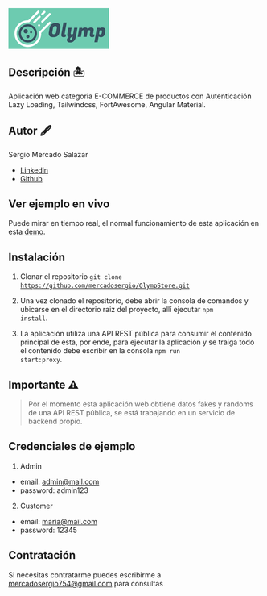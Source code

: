 ![olymp-logo](https://raw.githubusercontent.com/Sergio1-Git/OlympStore/main/src/assets/images/olymp-logo.png)

## Descripción 🏝️

Aplicación web categoria E-COMMERCE de productos con Autenticación Lazy Loading, Tailwindcss, FortAwesome, Angular Material.

## Autor 🖋️

Sergio Mercado Salazar

- [Linkedin](https://www.linkedin.com/in/devsergiom/)
- [Github](https://github.com/mercadosergio)

## Ver ejemplo en vivo

Puede mirar en tiempo real, el normal funcionamiento de esta aplicación en esta [demo][site].

[site]: https://calm-mandazi-cb4160.netlify.app/

## Instalación

1. Clonar el repositorio
   <code>git clone https://github.com/mercadosergio/OlympStore.git</code>

2. Una vez clonado el repositorio, debe abrir la consola de comandos y ubicarse en el directorio raiz del proyecto, allí ejecutar <code>npm install</code>.

3. La aplicación utiliza una API REST pública para consumir el contenido principal de esta, por ende, para ejecutar la aplicación y se traiga todo el contenido
   debe escribir en la consola <code>npm run start:proxy</code>.

## Importante ⚠️

> Por el momento esta aplicación web obtiene datos fakes y randoms de una API REST pública, se está trabajando en un servicio de backend propio.

## Credenciales de ejemplo

1. Admin

- email: admin@mail.com
- password: admin123

2. Customer

- email: maria@mail.com
- password: 12345

## Contratación

Si necesitas contratarme puedes escribirme a mercadosergio754@gmail.com para consultas
